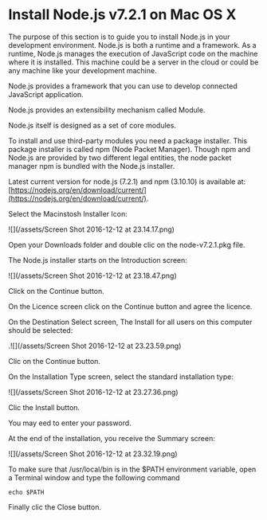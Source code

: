 # Install Node.js v7.2.1 on Mac OS X

The purpose of this section is to guide you to install Node.js in your development environment. Node.js is both a runtime and a framework. As a runtime, Node.js manages the execution of JavaScript code on the machine where it is installed. This machine could be a server in the cloud or could be any machine like your development machine.

Node.js provides a framework that you can use to develop connected JavaScript application.

Node.js provides an extensibility mechanism called Module.

Node.js itself is designed as a set of core modules.

To install and use third-party modules you need a package installer. This package installer is called npm \(Node Packet Manager\). Though npm and Node.js are provided by two different legal entities, the node packet manager npm is bundled with the Node.js installer.

Latest current version for node.js \(7.2.1\) and npm \(3.10.10\) is available at: [https://nodejs.org/en/download/current/](https://nodejs.org/en/download/current/).

Select the Macinstosh Installer Icon:

![](/assets/Screen Shot 2016-12-12 at 23.14.17.png)

Open your Downloads folder and double clic on the node-v7.2.1.pkg file.

The Node.js installer starts on the Introduction screen:

![](/assets/Screen Shot 2016-12-12 at 23.18.47.png)

Click on the Continue button.

On the Licence screen click on the Continue button and agree the licence.

On the Destination Select screen, The Install for all users on this computer should be selected:

.![](/assets/Screen Shot 2016-12-12 at 23.23.59.png)

Clic on the Continue button.

On the Installation Type screen, select the standard installation type:

![](/assets/Screen Shot 2016-12-12 at 23.27.36.png)

Clic the Install button.

You may eed to enter your password.

At the end of the installation, you receive the Summary screen:

![](/assets/Screen Shot 2016-12-12 at 23.32.19.png)

To make sure that /usr/local/bin is in the $PATH environment variable, open a Terminal window and type the following command

`echo $PATH`

Finally clic the Close button.


